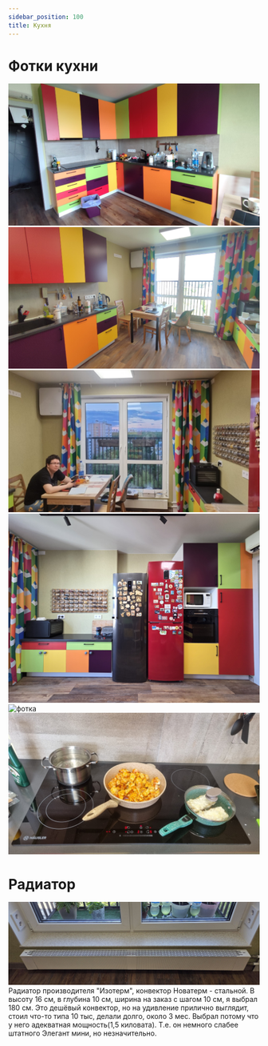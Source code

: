 ```yaml
---
sidebar_position: 100
title: Кухня
---
```

# Фотки кухни

![фотка](kitchen/kitchen3.jpg)
![фотка](kitchen/kitchen1.jpg)
![фотка](kitchen/kitchen2.jpg)
![фотка](kitchen/20250830_152429.jpg)
![фотка](kitchen/20250723_205705.jpg)
![фотка](kitchen/20250511_151842.jpg)

# Радиатор
![фотка](kitchen/20250830_160112.jpg)
Радиатор производителя "Изотерм", конвектор Новатерм - стальной. В высоту 16 см, в глубина 10 см, ширина на заказ с шагом 10 см, я выбрал 180 см.
Это дешёвый конвектор, но на удивление прилично выглядит, стоил что-то типа 10 тыс, делали долго, около 3 мес.
Выбрал потому что у него адекватная мощность(1,5 киловата). Т.е. он немного слабее штатного Элегант мини, но незначительно.
